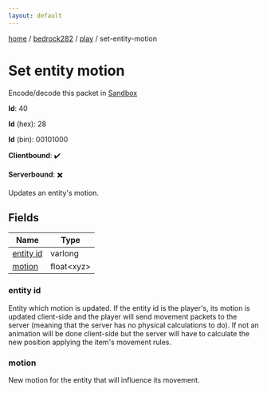 ```yaml
---
layout: default
---
```


[home](/)  /  [bedrock282](/protocol/bedrock282)  /  [play](/protocol/bedrock282/play)  /  set-entity-motion

# Set entity motion

Encode/decode this packet in [Sandbox](../../../sandbox/bedrock282#Play.SetEntityMotion)

**Id**: 40

**Id** (hex): 28

**Id** (bin): 00101000

**Clientbound**: ✔️

**Serverbound**: ✖️

Updates an entity's motion.

## Fields

Name | Type
---|---
[entity id](#entity-id) | varlong
[motion](#motion) | float&lt;xyz&gt;

### entity id

Entity which motion is updated. If the entity id is the player's, its motion is updated client-side and the player will send movement packets to the server (meaning that the server has no physical calculations to do). If not an animation will be done client-side but the server will have to calculate the new position applying the item's movement rules.

### motion

New motion for the entity that will influence its movement.
